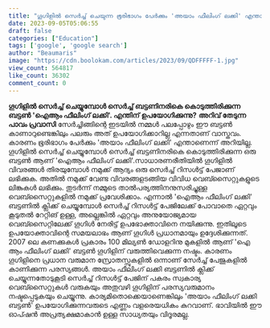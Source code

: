 ```yaml
---
title: "ഗൂഗിളിൽ സെർച്ച് ചെയുന്ന ഭൂരിഭാഗം പേർക്കും 'അയാം ഫീലിംഗ് ലക്കി' എന്താണെന്ന് അറിയില്ല, എന്താണത് ?"
date: 2023-09-05T05:06:55
draft: false
categories: ["Education"]
tags: ['google', 'google search']
author: "Beaumaris"
image: "https://cdn.boolokam.com/articles/2023/09/QDFFFFF-1.jpg"
view_count: 564817
like_count: 36302
comment_count: 0
---
```


**ഗൂഗിളിൽ സെർച്ച് ചെയ്യുമ്പോൾ സെർച്ച് ബട്ടണിനരികെ കൊടുത്തിരിക്കുന്ന ബട്ടൺ 'ഐആം ഫീലിംഗ് ലക്കി'. എന്തിന് ഉപയോഗിക്കുന്നു?** **അറിവ് തേടുന്ന പാവം പ്രവാസി** സേർച്ചിങ്ങിന്റെ ഇടയിൽ നമ്മൾ പലപ്പോഴും ഈ ബട്ടൺ കാണാറുണ്ടെങ്കിലും പലരും അത് ഉപയോഗിക്കാറില്ല എന്നതാണ് വാസ്തവം. കാരണം ഭൂരിഭാഗം പേർക്കും 'അയാം ഫീലിംഗ് ലക്കി' എന്താണെന്ന് അറിയില്ല. ഗൂഗിളിൽ സെർച്ച് ചെയ്യുമ്പോൾ സെർച്ച് ബട്ടണിനരികെ കൊടുത്തിരിക്കുന്ന ഒരു ബട്ടൺ ആണ് 'ഐആം ഫീലിംഗ് ലക്കി'.സാധാരണരീതിയിൽ ഗൂഗിളിൽ വിവരങ്ങൾ തിരയുമ്പോൾ നമുക്ക് ആദ്യം ഒരു സെർച്ച് റിസൾട്ട് പേജാണ് ലഭിക്കുക. അതിൽ നമുക്ക് വേണ്ട വിവരങ്ങളടങ്ങിയ വിവിധ വെബ്സൈറ്റുകളുടെ ലിങ്കുകൾ ലഭിക്കും. തുടർന്ന് നമ്മുടെ താൽപര്യത്തിനനുസരിച്ചുള്ള വെബ്സൈറ്റുകളിൽ നമുക്ക് പ്രവേശിക്കാം. എന്നാൽ 'ഐആം ഫീലിംഗ് ലക്കി' ബട്ടണിൽ ക്ലിക്ക് ചെയ്യുമ്പോൾ സെർച്ച് റിസൾട്ട് പേജിലേക്ക് പോവാതെ ഏറ്റവും കൂടുതൽ റേറ്റിങ് ഉള്ള, അല്ലെങ്കിൽ ഏറ്റവും അനുയോജ്യമായ വെബ്സൈറ്റിലേക്ക് ഗൂഗിൾ നേരിട്ട് ഉപഭോക്താവിനെ നയിക്കുന്നു. ഇതിലൂടെ ഉപയോക്താവിന്റെ സമയലാഭം ആണ് ഗൂഗിൾ പ്രധാനമായും ഉദ്ദേശിക്കുന്നത്. 2007 ലെ കണക്കുകൾ പ്രകാരം 100 മില്യൺ ഡോളറിനു മുകളിൽ ആണ് 'ഐ ആം ഫീലിംഗ് ലക്കി' ബട്ടൺ ഗൂഗിളിന് വരുത്തിവെക്കുന്ന നഷ്ടം. കാരണം ഗൂഗിളിനെ പ്രധാന വരുമാന സ്രോതസ്സുകളിൽ ഒന്നാണ് സേർച്ച് പേജുകളിൽ കാണിക്കുന്ന പരസ്യങ്ങൾ. അയാം ഫീലിംഗ് ലക്കി ബട്ടണിൽ ക്ലിക്ക് ചെയ്യുന്നതോടുകൂടി സെർച്ച് റിസൾട്ട് പേജിന് പകരം സ്വകാര്യ വെബ്സൈറ്റുകൾ വരുകയും അതുവഴി ഗൂഗിളിന് പരസ്യവരുമാനം നഷ്ടപ്പെടുകയും ചെയ്യുന്നു. കാര്യമിതൊക്കെയാണെങ്കിലും 'അയാം ഫീലിംഗ് ലക്കി ബട്ടൺ' ഉപയോഗിക്കുന്നവരുടെ എണ്ണം വളരെയധികം കുറവാണ്. ഭാവിയിൽ ഈ ഓപ്ഷൻ അപ്രത്യക്ഷമാകാൻ ഉള്ള സാധ്യതയും വിദൂരമല്ല.
